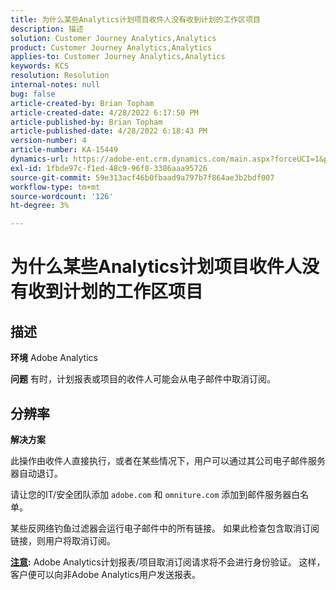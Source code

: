 ```yaml
---
title: 为什么某些Analytics计划项目收件人没有收到计划的工作区项目
description: 描述
solution: Customer Journey Analytics,Analytics
product: Customer Journey Analytics,Analytics
applies-to: Customer Journey Analytics,Analytics
keywords: KCS
resolution: Resolution
internal-notes: null
bug: false
article-created-by: Brian Topham
article-created-date: 4/28/2022 6:17:50 PM
article-published-by: Brian Topham
article-published-date: 4/28/2022 6:18:43 PM
version-number: 4
article-number: KA-15449
dynamics-url: https://adobe-ent.crm.dynamics.com/main.aspx?forceUCI=1&pagetype=entityrecord&etn=knowledgearticle&id=9a1ed07d-1fc7-ec11-a7b6-0022480a1b03
exl-id: 1fbde97c-f1ed-48c9-96f8-3386aaa95726
source-git-commit: 59e313acf46b0fbaad9a797b7f864ae3b2bdf007
workflow-type: tm+mt
source-wordcount: '126'
ht-degree: 3%

---
```


# 为什么某些Analytics计划项目收件人没有收到计划的工作区项目

## 描述


<b>环境</b>
Adobe Analytics

<b>问题</b>
有时，计划报表或项目的收件人可能会从电子邮件中取消订阅。


## 分辨率


<b>解决方案</b>

此操作由收件人直接执行，或者在某些情况下，用户可以通过其公司电子邮件服务器自动退订。

请让您的IT/安全团队添加 `adobe.com` 和 `omniture.com` 添加到邮件服务器白名单。

某些反网络钓鱼过滤器会运行电子邮件中的所有链接。 如果此检查包含取消订阅链接，则用户将取消订阅。

<b><u>注意</u>:</b>
Adobe Analytics计划报表/项目取消订阅请求将不会进行身份验证。 这样，客户便可以向非Adobe Analytics用户发送报表。


